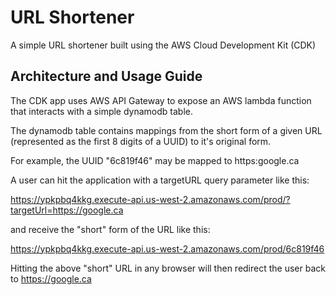 # URL Shortener

A simple URL shortener built using the AWS Cloud Development Kit (CDK)

## Architecture and Usage Guide

The CDK app uses AWS API Gateway to expose an AWS lambda function that interacts with a simple dynamodb table.

The dynamodb table contains mappings from the short form of a given URL (represented as the first 8 digits of a UUID) 
to it's original form.

For example, the UUID "6c819f46" may be mapped to https:google.ca

A user can hit the application with a targetURL query parameter like this:

https://ypkpbq4kkg.execute-api.us-west-2.amazonaws.com/prod/?targetUrl=https://google.ca

and receive the "short" form of the URL like this:

https://ypkpbq4kkg.execute-api.us-west-2.amazonaws.com/prod/6c819f46

Hitting the above "short" URL in any browser will then redirect the user back to https://google.ca
